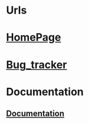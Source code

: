 # Urls

# [HomePage](https://github.com/pypa/sampleproject)
# [Bug_tracker](https://github.com/pypa/sampleproject/issues)

# Documentation

## [Documentation](https://github.com/TheGamer548/Kimton/docs/doc.html)